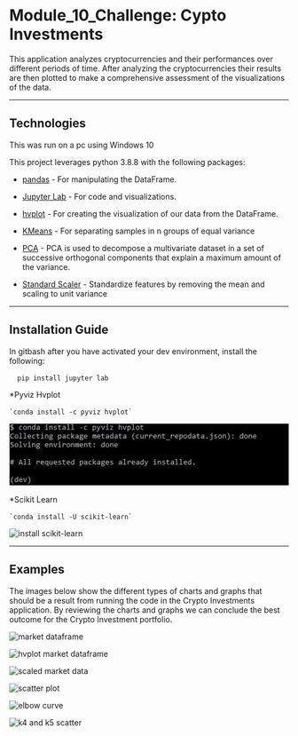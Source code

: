 # Module_10_Challenge: Cypto Investments

This application analyzes cryptocurrencies and their performances over different periods of time. After analyzing the cryptocurrencies their results are then plotted to make a comprehensive assessment of the visualizations of the data.

---

## Technologies


This was run on a pc using Windows 10

This project leverages python 3.8.8 with the following packages:


* [pandas](https://pandas.pydata.org/docs) - For manipulating the DataFrame.

* [Jupyter Lab](https://jupyterlab.readthedocs.io.en/stable) - For code and visualizations.

* [hvplot](https://hvplot.holoviz.org/user_guide/Introduction.html) - For creating the visualization of our data from the DataFrame.

* [KMeans](https://scikit-learn.org/stable/modules/clustering.html#k-means) - For separating samples in n groups of equal variance

* [PCA](https://scikit-learn.org/stable/modules/decomposition.html#principal-component-analysis-pca) - PCA is used to decompose a multivariate dataset in a set of successive orthogonal components that explain a maximum amount of the variance.

* [Standard Scaler](https://scikit-learn.org/stable/modules/generated/sklearn.preprocessing.StandardScaler.html) - Standardize features by removing the mean and scaling to unit variance

---

## Installation Guide

In gitbash after you have activated your dev environment, install the following:

```python
  pip install jupyter lab
```

*Pyviz Hvplot

    `conda install -c pyviz hvplot`
    
![install pyviz hvplot](https://github.com/mckayav3/Module7_Challenge/blob/main/images/install_pyviz_hvplot.JPG)


*Scikit Learn

    `conda install -U scikit-learn`
    
![install scikit-learn](https://github.com/mckayav3/Module_10_Challenge/blob/main/images/install_scikitlearn.png)

---

## Examples

The images below show the different types of charts and graphs that should be a result from running the code in the Crypto Investments application. By reviewing the charts and graphs we can conclude the best outcome for the Crypto Investment portfolio.

![market dataframe](https://github.com/mckayav3/Module_10_Challenge/blob/main/images/df_market_data.png)

![hvplot market dataframe](https://github.com/mckayav3/Module_10_Challenge/blob/main/images/hvplot_df_market_data.png)

![scaled market data](https://github.com/mckayav3/Module_10_Challenge/blob/main/images/scaled_df_market_data.png)

![scatter plot](https://github.com/mckayav3/Module_10_Challenge/tree/main/images)

![elbow curve](https://github.com/mckayav3/Module_10_Challenge/blob/main/images/elbow_hvplot.png)

![k4 and k5 scatter](https://github.com/mckayav3/Module_10_Challenge/blob/main/images/k4_k5_scatterplot.JPG)